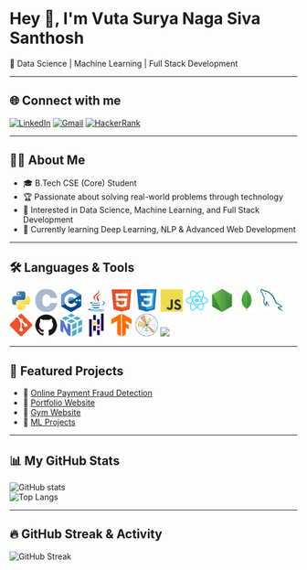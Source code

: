 # Hey 👋, I'm Vuta Surya Naga Siva Santhosh

🚀 Data Science | Machine Learning | Full Stack Development

---

## 🌐 Connect with me
[![LinkedIn](https://img.shields.io/badge/-LinkedIn-blue?logo=linkedin&logoColor=white)](http://www.linkedin.com/in/vutasuryanagasivasanthosh19)
[![Gmail](https://img.shields.io/badge/Gmail-red?logo=gmail&logoColor=white)](mailto:vutasuryanagasivasanthosh@gmail.com)
[![HackerRank](https://img.shields.io/badge/HackerRank-2EC866?logo=hackerrank&logoColor=white)](https://www.hackerrank.com/profile/sivasanthosh7104)

---

## 👨‍💻 About Me
- 🎓 B.Tech CSE (Core) Student  
- 🏆 Passionate about solving real-world problems through technology  
- 💼 Interested in Data Science, Machine Learning, and Full Stack Development  
- 🌱 Currently learning Deep Learning, NLP & Advanced Web Development  

---

## 🛠 Languages & Tools
<p align="left">
<img src="https://raw.githubusercontent.com/devicons/devicon/master/icons/python/python-original.svg" width="40"/>
<img src="https://raw.githubusercontent.com/devicons/devicon/master/icons/c/c-original.svg" width="40"/>
<img src="https://raw.githubusercontent.com/devicons/devicon/master/icons/cplusplus/cplusplus-original.svg" width="40"/>
<img src="https://raw.githubusercontent.com/devicons/devicon/master/icons/java/java-original.svg" width="40"/>
<img src="https://raw.githubusercontent.com/devicons/devicon/master/icons/html5/html5-original.svg" width="40"/>
<img src="https://raw.githubusercontent.com/devicons/devicon/master/icons/css3/css3-original.svg" width="40"/>
<img src="https://raw.githubusercontent.com/devicons/devicon/master/icons/javascript/javascript-original.svg" width="40"/>
<img src="https://raw.githubusercontent.com/devicons/devicon/master/icons/react/react-original.svg" width="40"/>
<img src="https://raw.githubusercontent.com/devicons/devicon/master/icons/nodejs/nodejs-original.svg" width="40"/>
<img src="https://raw.githubusercontent.com/devicons/devicon/master/icons/mongodb/mongodb-original.svg" width="40"/>
<img src="https://raw.githubusercontent.com/devicons/devicon/master/icons/mysql/mysql-original.svg" width="40"/>
<img src="https://raw.githubusercontent.com/devicons/devicon/master/icons/git/git-original.svg" width="40"/>
<img src="https://raw.githubusercontent.com/devicons/devicon/master/icons/github/github-original.svg" width="40"/>
<img src="https://raw.githubusercontent.com/devicons/devicon/master/icons/numpy/numpy-original.svg" width="40"/>
<img src="https://raw.githubusercontent.com/devicons/devicon/master/icons/pandas/pandas-original.svg" width="40"/>
<img src="https://raw.githubusercontent.com/devicons/devicon/master/icons/tensorflow/tensorflow-original.svg" width="40"/>
<img src="https://raw.githubusercontent.com/devicons/devicon/master/icons/matplotlib/matplotlib-original.svg" width="40"/>
<img src="https://seaborn.pydata.org/_images/logo-mark-lightbg.svg" width="40"/>
</p>

---

## 🚀 Featured Projects
- 🔗 [Online Payment Fraud Detection](https://github.com/suryasanthosh1934/Online-Payment-Fraud-Detection)  
- 🔗 [Portfolio Website](https://github.com/suryasanthosh1934/portfolio)  
- 🔗 [Gym Website](https://github.com/suryasanthosh1934/gym-website)  
- 🔗 [ML Projects](https://github.com/suryasanthosh1934)  

---

## 📊 My GitHub Stats
![GitHub stats](https://github-readme-stats.vercel.app/api?username=suryasanthosh1934&show_icons=true&theme=radical)  
![Top Langs](https://github-readme-stats.vercel.app/api/top-langs/?username=suryasanthosh1934&layout=compact&theme=radical)  

---

## 🔥 GitHub Streak & Activity
![GitHub Streak](https://streak-stats.demolab.com/?user=suryasanthosh1934&theme=radical)  

